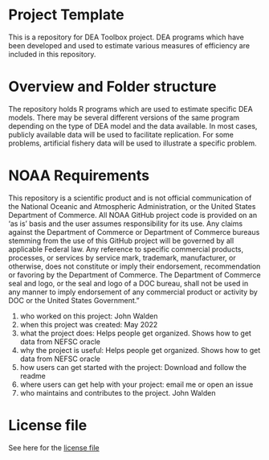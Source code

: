 # Project Template
This is a repository for DEA Toolbox project. DEA programs which have been developed and used to estimate various measures of efficiency are included in this repository.

# Overview and Folder structure

The repository holds R programs which are used to estimate specific DEA models. There may be several different versions of the same program depending on the type of DEA model and the data available. In most cases, publicly available data will be used to facilitate replication. For some problems, artificial fishery data will be used to illustrate a specific problem. 


# NOAA Requirements
This repository is a scientific product and is not official communication of the National Oceanic and Atmospheric Administration, or the United States Department of Commerce. All NOAA GitHub project code is provided on an ‘as is’ basis and the user assumes responsibility for its use. Any claims against the Department of Commerce or Department of Commerce bureaus stemming from the use of this GitHub project will be governed by all applicable Federal law. Any reference to specific commercial products, processes, or services by service mark, trademark, manufacturer, or otherwise, does not constitute or imply their endorsement, recommendation or favoring by the Department of Commerce. The Department of Commerce seal and logo, or the seal and logo of a DOC bureau, shall not be used in any manner to imply endorsement of any commercial product or activity by DOC or the United States Government.”


1. who worked on this project:  John Walden
1. when this project was created: May 2022 
1. what the project does: Helps people get organized.  Shows how to get data from NEFSC oracle 
1. why the project is useful:  Helps people get organized.  Shows how to get data from NEFSC oracle 
1. how users can get started with the project: Download and follow the readme
1. where users can get help with your project:  email me or open an issue
1. who maintains and contributes to the project. John Walden

# License file
See here for the [license file](License.txt)
